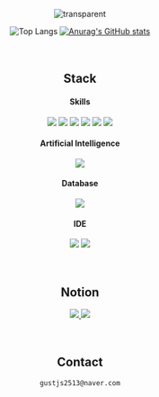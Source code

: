 <div align="center">
  
![transparent](https://capsule-render.vercel.app/api?type=transparent&fontColor=000000&text=🌟%20Sunnie%20🌟&height=150&fontSize=60&descAlignY=75&descAlign=60)

![Top Langs](https://github-readme-stats.vercel.app/api/top-langs/?username=hsunnie&layout=compact)
[![Anurag's GitHub stats](https://github-readme-stats.vercel.app/api?username=hsunnie)](https://github.com/anuraghazra/github-readme-stats)
<br><br><br>

## Stack
#### Skills
<a><img src="https://img.shields.io/badge/Python-14354C?style=for-the-badge&logo=python&logoColor=white"/></a>
<a><img src="https://img.shields.io/badge/Django-092E20?style=for-the-badge&logo=django&logoColor=white"/></a>
<a><img src="https://img.shields.io/badge/MySQL-4479A1?style=for-the-badge&logo=MySQL&logoColor=white"/></a>
<a><img src="https://img.shields.io/badge/SQLite-07405E?style=for-the-badge&logo=sqlite&logoColor=white"/></a>
<a><img src="https://img.shields.io/badge/Amazon_AWS-232F3E?style=for-the-badge&logo=amazon-aws&logoColor=white"/></a>
<a><img src="https://img.shields.io/badge/Selenium-43B02A?style=for-the-badge&logo=Selenium&logoColor=white"/></a>
#### Artificial Intelligence
<a><img src="https://img.shields.io/badge/TensorFlow-FF6F00?style=for-the-badge&logo=tensorflow&logoColor=white"/></a>
#### Database
<a><img src="https://img.shields.io/badge/MariaDB-003545?style=for-the-badge&logo=mariadb&logoColor=white"/></a>
#### IDE
<a><img src="https://img.shields.io/badge/Colab-F9AB00?style=for-the-badge&logo=googlecolab&color=525252"/></a>
<a><img src="https://img.shields.io/badge/Visual_Studio_Code-0078D4?style=for-the-badge&logo=visual%20studio%20code&logoColor=white"/></a>
<br><br><br>

## Notion
<a href="https://www.notion.so/6417dbf7a7f3432389ba51c61099a383?v=6159f4eec5c24c7b812c5558309bfad5"><img src="http://img.shields.io/badge/[goorm] 온라인 코딩 과정-000000?style=flat&logo=Notion&link=https://www.notion.so/6417dbf7a7f3432389ba51c61099a383?v=6159f4eec5c24c7b812c5558309bfad5">
</a>
<a href="https://www.notion.so/ca123fef671a458eb9e92d3a426b2916?v=8b238e8669e441828d4f35a8a459ce53"><img src="http://img.shields.io/badge/금융 AI 빅데이터 분석 풀스텍 개발자 과정-000000?style=flat&logo=Notion&link=https://www.notion.so/ca123fef671a458eb9e92d3a426b2916?v=8b238e8669e441828d4f35a8a459ce53">
</a>
<br><br><br>

## Contact
`gustjs2513@naver.com`
</div>
